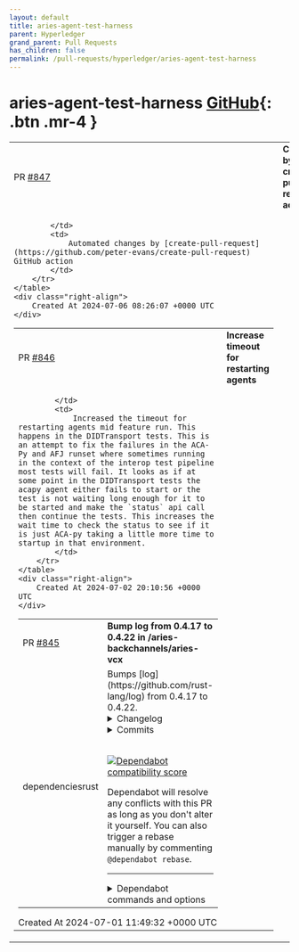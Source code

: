 ```yaml
---
layout: default
title: aries-agent-test-harness
parent: Hyperledger
grand_parent: Pull Requests
has_children: false
permalink: /pull-requests/hyperledger/aries-agent-test-harness
---
```


# aries-agent-test-harness <span class="fs-3 right-align">[GitHub](https://github.com/hyperledger/aries-agent-test-harness){: .btn .mr-4 }</span>


<div>
    <table>
        <tr>
            <td>
                PR <a href="https://github.com/hyperledger/aries-agent-test-harness/pull/847" class=".btn">#847</a>
            </td>
            <td>
                <b>
                    Changes by create-pull-request action
                </b>
            </td>
        </tr>
        <tr>
            <td>
                
            </td>
            <td>
                Automated changes by [create-pull-request](https://github.com/peter-evans/create-pull-request) GitHub action
            </td>
        </tr>
    </table>
    <div class="right-align">
        Created At 2024-07-06 08:26:07 +0000 UTC
    </div>
</div>

<div>
    <table>
        <tr>
            <td>
                PR <a href="https://github.com/hyperledger/aries-agent-test-harness/pull/846" class=".btn">#846</a>
            </td>
            <td>
                <b>
                    Increase timeout for restarting agents
                </b>
            </td>
        </tr>
        <tr>
            <td>
                
            </td>
            <td>
                Increased the timeout for restarting agents mid feature run. This happens in the DIDTransport tests. This is an attempt to fix the failures in the ACA-Py and AFJ runset where sometimes running in the context of the interop test pipeline most tests will fail. It looks as if at some point in the DIDTransport tests the acapy agent either fails to start or the test is not waiting long enough for it to be started and make the `status` api call then continue the tests. This increases the wait time to check the status to see if it is just ACA-py taking a little more time to startup in that environment. 
            </td>
        </tr>
    </table>
    <div class="right-align">
        Created At 2024-07-02 20:10:56 +0000 UTC
    </div>
</div>

<div>
    <table>
        <tr>
            <td>
                PR <a href="https://github.com/hyperledger/aries-agent-test-harness/pull/845" class=".btn">#845</a>
            </td>
            <td>
                <b>
                    Bump log from 0.4.17 to 0.4.22 in /aries-backchannels/aries-vcx
                </b>
            </td>
        </tr>
        <tr>
            <td>
                <span class="chip">dependencies</span><span class="chip">rust</span>
            </td>
            <td>
                Bumps [log](https://github.com/rust-lang/log) from 0.4.17 to 0.4.22.
<details>
<summary>Changelog</summary>
<p><em>Sourced from <a href="https://github.com/rust-lang/log/blob/master/CHANGELOG.md">log's changelog</a>.</em></p>
<blockquote>
<h2>[0.4.22] - 2024-06-27</h2>
<h2>What's Changed</h2>
<ul>
<li>Add some clarifications to the library docs by <a href="https://github.com/KodrAus"><code>@​KodrAus</code></a> in <a href="https://redirect.github.com/rust-lang/log/pull/620">rust-lang/log#620</a></li>
<li>Add links to <code>colog</code> crate by <a href="https://github.com/chrivers"><code>@​chrivers</code></a> in <a href="https://redirect.github.com/rust-lang/log/pull/621">rust-lang/log#621</a></li>
<li>adding line_number test + updating some testing infrastructure by <a href="https://github.com/DIvkov575"><code>@​DIvkov575</code></a> in <a href="https://redirect.github.com/rust-lang/log/pull/619">rust-lang/log#619</a></li>
<li>Clarify the actual set of functions that can race in _racy variants by <a href="https://github.com/KodrAus"><code>@​KodrAus</code></a> in <a href="https://redirect.github.com/rust-lang/log/pull/623">rust-lang/log#623</a></li>
<li>Replace deprecated std::sync::atomic::spin_loop_hint() by <a href="https://github.com/Catamantaloedis"><code>@​Catamantaloedis</code></a> in <a href="https://redirect.github.com/rust-lang/log/pull/625">rust-lang/log#625</a></li>
<li>Check usage of max_level features by <a href="https://github.com/Thomasdezeeuw"><code>@​Thomasdezeeuw</code></a> in <a href="https://redirect.github.com/rust-lang/log/pull/627">rust-lang/log#627</a></li>
<li>Remove unneeded import by <a href="https://github.com/Thomasdezeeuw"><code>@​Thomasdezeeuw</code></a> in <a href="https://redirect.github.com/rust-lang/log/pull/628">rust-lang/log#628</a></li>
<li>Loosen orderings for logger initialization in <a href="https://redirect.github.com/rust-lang/log/pull/632">rust-lang/log#632</a>. Originally by <a href="https://github.com/pwoolcoc"><code>@​pwoolcoc</code></a> in <a href="https://redirect.github.com/rust-lang/log/pull/599">rust-lang/log#599</a></li>
<li>Use Location::caller() for file and line info in <a href="https://redirect.github.com/rust-lang/log/pull/633">rust-lang/log#633</a>. Originally by <a href="https://github.com/Cassy343"><code>@​Cassy343</code></a> in <a href="https://redirect.github.com/rust-lang/log/pull/520">rust-lang/log#520</a></li>
</ul>
<h2>New Contributors</h2>
<ul>
<li><a href="https://github.com/chrivers"><code>@​chrivers</code></a> made their first contribution in <a href="https://redirect.github.com/rust-lang/log/pull/621">rust-lang/log#621</a></li>
<li><a href="https://github.com/DIvkov575"><code>@​DIvkov575</code></a> made their first contribution in <a href="https://redirect.github.com/rust-lang/log/pull/619">rust-lang/log#619</a></li>
<li><a href="https://github.com/Catamantaloedis"><code>@​Catamantaloedis</code></a> made their first contribution in <a href="https://redirect.github.com/rust-lang/log/pull/625">rust-lang/log#625</a></li>
</ul>
<p><strong>Full Changelog</strong>: <a href="https://github.com/rust-lang/log/compare/0.4.21...0.4.22">https://github.com/rust-lang/log/compare/0.4.21...0.4.22</a></p>
<h2>[0.4.21] - 2024-02-27</h2>
<h2>What's Changed</h2>
<ul>
<li>Minor clippy nits by <a href="https://github.com/nyurik"><code>@​nyurik</code></a> in <a href="https://redirect.github.com/rust-lang/log/pull/578">rust-lang/log#578</a></li>
<li>Simplify Display impl by <a href="https://github.com/nyurik"><code>@​nyurik</code></a> in <a href="https://redirect.github.com/rust-lang/log/pull/579">rust-lang/log#579</a></li>
<li>Set all crates to 2021 edition by <a href="https://github.com/nyurik"><code>@​nyurik</code></a> in <a href="https://redirect.github.com/rust-lang/log/pull/580">rust-lang/log#580</a></li>
<li>Various changes based on review by <a href="https://github.com/Thomasdezeeuw"><code>@​Thomasdezeeuw</code></a> in <a href="https://redirect.github.com/rust-lang/log/pull/583">rust-lang/log#583</a></li>
<li>Fix typo in file_static() method doc by <a href="https://github.com/dimo414"><code>@​dimo414</code></a> in <a href="https://redirect.github.com/rust-lang/log/pull/590">rust-lang/log#590</a></li>
<li>Specialize empty key value pairs by <a href="https://github.com/EFanZh"><code>@​EFanZh</code></a> in <a href="https://redirect.github.com/rust-lang/log/pull/576">rust-lang/log#576</a></li>
<li>Fix incorrect lifetime in Value::to_str() by <a href="https://github.com/peterjoel"><code>@​peterjoel</code></a> in <a href="https://redirect.github.com/rust-lang/log/pull/587">rust-lang/log#587</a></li>
<li>Remove some API of the key-value feature by <a href="https://github.com/Thomasdezeeuw"><code>@​Thomasdezeeuw</code></a> in <a href="https://redirect.github.com/rust-lang/log/pull/585">rust-lang/log#585</a></li>
<li>Add logcontrol-log and log-reload by <a href="https://github.com/swsnr"><code>@​swsnr</code></a> in <a href="https://redirect.github.com/rust-lang/log/pull/595">rust-lang/log#595</a></li>
<li>Add Serialization section to kv::Value docs by <a href="https://github.com/Thomasdezeeuw"><code>@​Thomasdezeeuw</code></a> in <a href="https://redirect.github.com/rust-lang/log/pull/593">rust-lang/log#593</a></li>
<li>Rename Value::to_str to to_cow_str by <a href="https://github.com/Thomasdezeeuw"><code>@​Thomasdezeeuw</code></a> in <a href="https://redirect.github.com/rust-lang/log/pull/592">rust-lang/log#592</a></li>
<li>Clarify documentation and simplify initialization of <code>STATIC_MAX_LEVEL</code> by <a href="https://github.com/ptosi"><code>@​ptosi</code></a> in <a href="https://redirect.github.com/rust-lang/log/pull/594">rust-lang/log#594</a></li>
<li>Update docs to 2021 edition, test by <a href="https://github.com/nyurik"><code>@​nyurik</code></a> in <a href="https://redirect.github.com/rust-lang/log/pull/577">rust-lang/log#577</a></li>
<li>Add &quot;alterable_logger&quot; link to README.md by <a href="https://github.com/brummer-simon"><code>@​brummer-simon</code></a> in <a href="https://redirect.github.com/rust-lang/log/pull/589">rust-lang/log#589</a></li>
<li>Normalize line ending by <a href="https://github.com/EFanZh"><code>@​EFanZh</code></a> in <a href="https://redirect.github.com/rust-lang/log/pull/602">rust-lang/log#602</a></li>
<li>Remove <code>ok_or</code> in favor of <code>Option::ok_or</code> by <a href="https://github.com/AngelicosPhosphoros"><code>@​AngelicosPhosphoros</code></a> in <a href="https://redirect.github.com/rust-lang/log/pull/607">rust-lang/log#607</a></li>
<li>Use <code>Acquire</code> ordering for initialization check by <a href="https://github.com/AngelicosPhosphoros"><code>@​AngelicosPhosphoros</code></a> in <a href="https://redirect.github.com/rust-lang/log/pull/610">rust-lang/log#610</a></li>
<li>Get structured logging API ready for stabilization by <a href="https://github.com/KodrAus"><code>@​KodrAus</code></a> in <a href="https://redirect.github.com/rust-lang/log/pull/613">rust-lang/log#613</a></li>
</ul>
<h2>New Contributors</h2>
<ul>
<li><a href="https://github.com/nyurik"><code>@​nyurik</code></a> made their first contribution in <a href="https://redirect.github.com/rust-lang/log/pull/578">rust-lang/log#578</a></li>
<li><a href="https://github.com/dimo414"><code>@​dimo414</code></a> made their first contribution in <a href="https://redirect.github.com/rust-lang/log/pull/590">rust-lang/log#590</a></li>
<li><a href="https://github.com/peterjoel"><code>@​peterjoel</code></a> made their first contribution in <a href="https://redirect.github.com/rust-lang/log/pull/587">rust-lang/log#587</a></li>
<li><a href="https://github.com/ptosi"><code>@​ptosi</code></a> made their first contribution in <a href="https://redirect.github.com/rust-lang/log/pull/594">rust-lang/log#594</a></li>
<li><a href="https://github.com/brummer-simon"><code>@​brummer-simon</code></a> made their first contribution in <a href="https://redirect.github.com/rust-lang/log/pull/589">rust-lang/log#589</a></li>
<li><a href="https://github.com/AngelicosPhosphoros"><code>@​AngelicosPhosphoros</code></a> made their first contribution in <a href="https://redirect.github.com/rust-lang/log/pull/607">rust-lang/log#607</a></li>
</ul>
<!-- raw HTML omitted -->
</blockquote>
<p>... (truncated)</p>
</details>
<details>
<summary>Commits</summary>
<ul>
<li><a href="https://github.com/rust-lang/log/commit/d5ba2cfee9b3b4ca1fcad911b7f59dc79eeee022"><code>d5ba2cf</code></a> Merge pull request <a href="https://redirect.github.com/rust-lang/log/issues/634">#634</a> from rust-lang/cargo/0.4.22</li>
<li><a href="https://github.com/rust-lang/log/commit/d1a8306aadb88d56b74c73cdce4ef0153fb549cb"><code>d1a8306</code></a> prepare for 0.4.22 release</li>
<li><a href="https://github.com/rust-lang/log/commit/46894ef229483bbabd30a806c474417fc034559c"><code>46894ef</code></a> Merge pull request <a href="https://redirect.github.com/rust-lang/log/issues/633">#633</a> from rust-lang/feat/panic-info</li>
<li><a href="https://github.com/rust-lang/log/commit/e0d389c9cadd91363f2fec52bd30f9585168a89f"><code>e0d389c</code></a> Merge pull request <a href="https://redirect.github.com/rust-lang/log/issues/632">#632</a> from rust-lang/feat/loosen-atomics</li>
<li><a href="https://github.com/rust-lang/log/commit/c9e5e13e9b02ec80e784c6fe4deacdc8f3194fca"><code>c9e5e13</code></a> use Location::caller() for file and line info</li>
<li><a href="https://github.com/rust-lang/log/commit/507b672660288f0223edb6353d34f8733fa0a2f4"><code>507b672</code></a> loosen orderings for logger initialization</li>
<li><a href="https://github.com/rust-lang/log/commit/c879b011a8ac662545adf9484d9a668ebcf9b814"><code>c879b01</code></a> Merge pull request <a href="https://redirect.github.com/rust-lang/log/issues/628">#628</a> from Thomasdezeeuw/fix-warnings</li>
<li><a href="https://github.com/rust-lang/log/commit/405fdb4d9f847c93c0133469ea808f09320714ba"><code>405fdb4</code></a> Merge pull request <a href="https://redirect.github.com/rust-lang/log/issues/627">#627</a> from Thomasdezeeuw/check-features</li>
<li><a href="https://github.com/rust-lang/log/commit/1307ade1122549badf2b8fdd10c11e519eaa029a"><code>1307ade</code></a> Remove unneeded import</li>
<li><a href="https://github.com/rust-lang/log/commit/710560ecb7035a6baf1fd9d97d7f09d0cc075006"><code>710560e</code></a> Don't use --all-features in CI</li>
<li>Additional commits viewable in <a href="https://github.com/rust-lang/log/compare/0.4.17...0.4.22">compare view</a></li>
</ul>
</details>
<br />


[![Dependabot compatibility score](https://dependabot-badges.githubapp.com/badges/compatibility_score?dependency-name=log&package-manager=cargo&previous-version=0.4.17&new-version=0.4.22)](https://docs.github.com/en/github/managing-security-vulnerabilities/about-dependabot-security-updates#about-compatibility-scores)

Dependabot will resolve any conflicts with this PR as long as you don't alter it yourself. You can also trigger a rebase manually by commenting `@dependabot rebase`.

[//]: # (dependabot-automerge-start)
[//]: # (dependabot-automerge-end)

---

<details>
<summary>Dependabot commands and options</summary>
<br />

You can trigger Dependabot actions by commenting on this PR:
- `@dependabot rebase` will rebase this PR
- `@dependabot recreate` will recreate this PR, overwriting any edits that have been made to it
- `@dependabot merge` will merge this PR after your CI passes on it
- `@dependabot squash and merge` will squash and merge this PR after your CI passes on it
- `@dependabot cancel merge` will cancel a previously requested merge and block automerging
- `@dependabot reopen` will reopen this PR if it is closed
- `@dependabot close` will close this PR and stop Dependabot recreating it. You can achieve the same result by closing it manually
- `@dependabot show <dependency name> ignore conditions` will show all of the ignore conditions of the specified dependency
- `@dependabot ignore this major version` will close this PR and stop Dependabot creating any more for this major version (unless you reopen the PR or upgrade to it yourself)
- `@dependabot ignore this minor version` will close this PR and stop Dependabot creating any more for this minor version (unless you reopen the PR or upgrade to it yourself)
- `@dependabot ignore this dependency` will close this PR and stop Dependabot creating any more for this dependency (unless you reopen the PR or upgrade to it yourself)


</details>
            </td>
        </tr>
    </table>
    <div class="right-align">
        Created At 2024-07-01 11:49:32 +0000 UTC
    </div>
</div>

